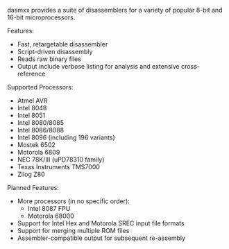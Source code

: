 dasmxx provides a suite of disassemblers for a variety of popular 8-bit and 16-bit microprocessors.

Features:
  * Fast, retargetable disassembler
  * Script-driven disassembly
  * Reads raw binary files
  * Output include verbose listing for analysis and extensive cross-reference

Supported Processors:
  * Atmel AVR
  * Intel 8048
  * Intel 8051
  * Intel 8080/8085
  * Intel 8086/8088
  * Intel 8096 (including 196 variants)
  * Mostek 6502
  * Motorola 6809
  * NEC 78K/III (uPD78310 family)
  * Texas Instruments TMS7000
  * Zilog Z80

Planned Features:
  * More processors (in no specific order):
    * Intel 8087 FPU
    * Motorola 68000
  * Support for Intel Hex and Motorola SREC input file formats
  * Support for merging multiple ROM files
  * Assembler-compatible output for subsequent re-assembly
  


